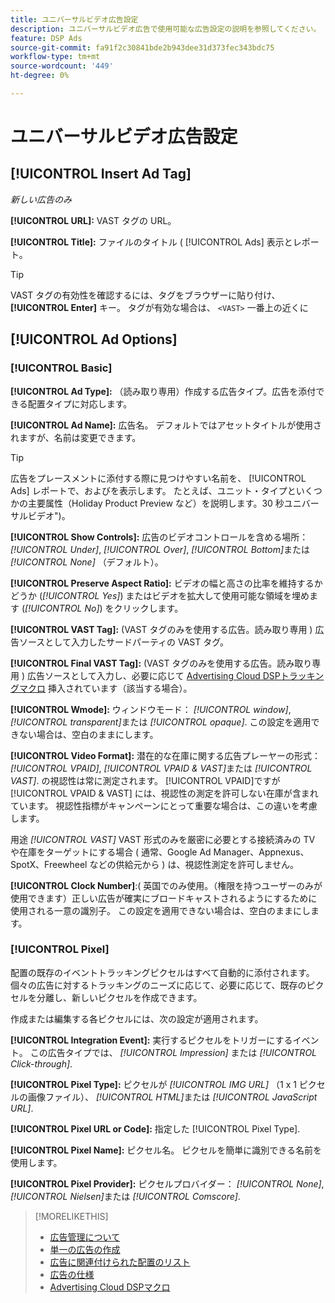 ```yaml
---
title: ユニバーサルビデオ広告設定
description: ユニバーサルビデオ広告で使用可能な広告設定の説明を参照してください。
feature: DSP Ads
source-git-commit: fa91f2c30841bde2b943dee31d373fec343bdc75
workflow-type: tm+mt
source-wordcount: '449'
ht-degree: 0%

---
```


# ユニバーサルビデオ広告設定

## [!UICONTROL Insert Ad Tag]

*新しい広告のみ*

**[!UICONTROL URL]:** VAST タグの URL。

**[!UICONTROL Title]:** ファイルのタイトル ( [!UICONTROL Ads] 表示とレポート。

>[!TIP]
>
> VAST タグの有効性を確認するには、タグをブラウザーに貼り付け、 **[!UICONTROL Enter]** キー。 タグが有効な場合は、 `<VAST>` 一番上の近くに

## [!UICONTROL Ad Options]

### [!UICONTROL Basic]

**[!UICONTROL Ad Type]:** （読み取り専用）作成する広告タイプ。広告を添付できる配置タイプに対応します。

**[!UICONTROL Ad Name]:** 広告名。 デフォルトではアセットタイトルが使用されますが、名前は変更できます。

>[!TIP]
>
> 広告をプレースメントに添付する際に見つけやすい名前を、 [!UICONTROL Ads] レポートで、およびを表示します。 たとえば、ユニット・タイプといくつかの主要属性（Holiday Product Preview など）を説明します。30 秒ユニバーサルビデオ&quot;)。

**[!UICONTROL Show Controls]:** 広告のビデオコントロールを含める場所： *[!UICONTROL Under]*, *[!UICONTROL Over]*, *[!UICONTROL Bottom]*&#x200B;または *[!UICONTROL None]* （デフォルト）。

**[!UICONTROL Preserve Aspect Ratio]:** ビデオの幅と高さの比率を維持するかどうか (*[!UICONTROL Yes]*) またはビデオを拡大して使用可能な領域を埋めます (*[!UICONTROL No]*) をクリックします。

**[!UICONTROL VAST Tag]:** (VAST タグのみを使用する広告。読み取り専用 ) 広告ソースとして入力したサードパーティの VAST タグ。

**[!UICONTROL Final VAST Tag]:** (VAST タグのみを使用する広告。読み取り専用 ) 広告ソースとして入力し、必要に応じて [Advertising Cloud DSPトラッキングマクロ](/help/dsp/campaign-management/macros.md) 挿入されています（該当する場合）。

**[!UICONTROL Wmode]:** ウィンドウモード： *[!UICONTROL window]*, *[!UICONTROL transparent]*&#x200B;または *[!UICONTROL opaque]*. この設定を適用できない場合は、空白のままにします。

**[!UICONTROL Video Format]:** 潜在的な在庫に関する広告プレーヤーの形式： *[!UICONTROL VPAID]*, *[!UICONTROL VPAID & VAST]*&#x200B;または *[!UICONTROL VAST]*. の視認性は常に測定されます。 [!UICONTROL VPAID]ですが [!UICONTROL VPAID & VAST] には、視認性の測定を許可しない在庫が含まれています。 視認性指標がキャンペーンにとって重要な場合は、この違いを考慮します。

用途 *[!UICONTROL VAST]* VAST 形式のみを厳密に必要とする接続済みの TV や在庫をターゲットにする場合 ( 通常、Google Ad Manager、Appnexus、SpotX、Freewheel などの供給元から ) は、視認性測定を許可しません。

**[!UICONTROL Clock Number]**:( 英国でのみ使用。（権限を持つユーザーのみが使用できます）正しい広告が確実にブロードキャストされるようにするために使用される一意の識別子。 この設定を適用できない場合は、空白のままにします。

### [!UICONTROL Pixel]

配置の既存のイベントトラッキングピクセルはすべて自動的に添付されます。 個々の広告に対するトラッキングのニーズに応じて、必要に応じて、既存のピクセルを分離し、新しいピクセルを作成できます。

作成または編集する各ピクセルには、次の設定が適用されます。

**[!UICONTROL Integration Event]:** 実行するピクセルをトリガーにするイベント。 この広告タイプでは、 *[!UICONTROL Impression]* または *[!UICONTROL Click-through]*.

**[!UICONTROL Pixel Type]:** ピクセルが *[!UICONTROL IMG URL]* （1 x 1 ピクセルの画像ファイル）、 *[!UICONTROL HTML]*&#x200B;または *[!UICONTROL JavaScript URL]*.

**[!UICONTROL Pixel URL or Code]:** 指定した [!UICONTROL Pixel Type].

**[!UICONTROL Pixel Name]:** ピクセル名。 ピクセルを簡単に識別できる名前を使用します。

**[!UICONTROL Pixel Provider]:** ピクセルプロバイダー： *[!UICONTROL None]*, *[!UICONTROL Nielsen]*&#x200B;または *[!UICONTROL Comscore]*.

>[!MORELIKETHIS]
>
>* [広告管理について](ad-about.md)
>* [単一の広告の作成](ad-create.md)
>* [広告に関連付けられた配置のリスト](/help/dsp/campaign-management/ads/ad-list-placements.md)
>* [広告の仕様](ad-specs.md)
>* [Advertising Cloud DSPマクロ](/help/dsp/campaign-management/macros.md)

